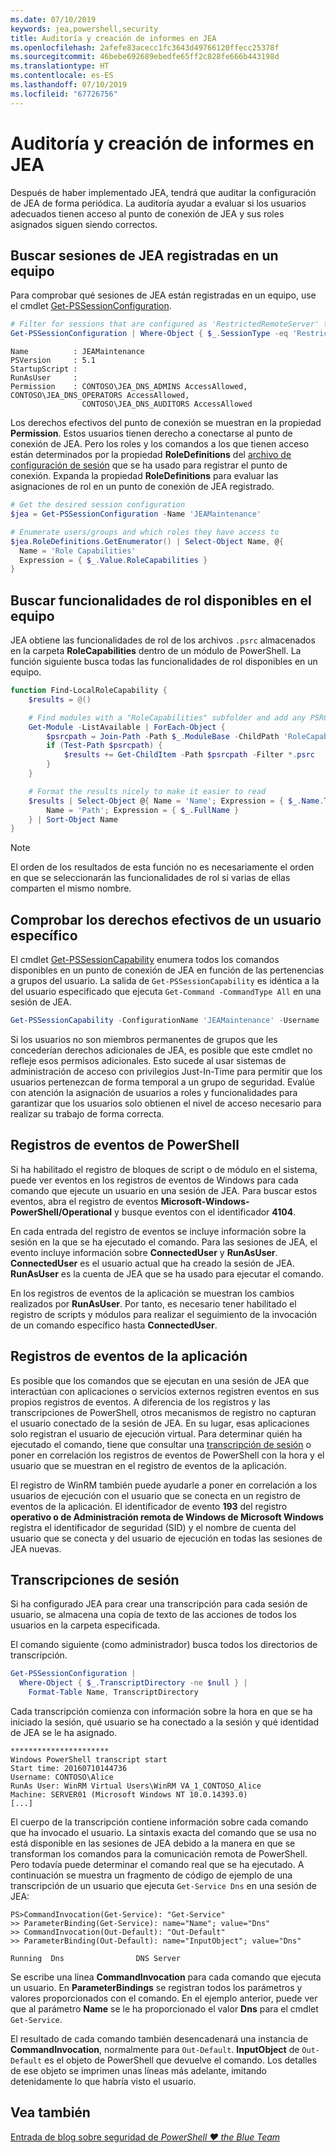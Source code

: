 ```yaml
---
ms.date: 07/10/2019
keywords: jea,powershell,security
title: Auditoría y creación de informes en JEA
ms.openlocfilehash: 2afefe83acecc1fc3643d49766120ffecc25378f
ms.sourcegitcommit: 46bebe692689ebedfe65ff2c828fe666b443198d
ms.translationtype: HT
ms.contentlocale: es-ES
ms.lasthandoff: 07/10/2019
ms.locfileid: "67726756"
---
```

# <a name="auditing-and-reporting-on-jea"></a>Auditoría y creación de informes en JEA

Después de haber implementado JEA, tendrá que auditar la configuración de JEA de forma periódica. La auditoría ayudar a evaluar si los usuarios adecuados tienen acceso al punto de conexión de JEA y sus roles asignados siguen siendo correctos.

## <a name="find-registered-jea-sessions-on-a-machine"></a>Buscar sesiones de JEA registradas en un equipo

Para comprobar qué sesiones de JEA están registradas en un equipo, use el cmdlet [Get-PSSessionConfiguration](/powershell/module/microsoft.powershell.core/get-pssessionconfiguration).

```powershell
# Filter for sessions that are configured as 'RestrictedRemoteServer' to find JEA-like session configurations
Get-PSSessionConfiguration | Where-Object { $_.SessionType -eq 'RestrictedRemoteServer' }
```

```Output
Name          : JEAMaintenance
PSVersion     : 5.1
StartupScript :
RunAsUser     :
Permission    : CONTOSO\JEA_DNS_ADMINS AccessAllowed, CONTOSO\JEA_DNS_OPERATORS AccessAllowed,
                CONTOSO\JEA_DNS_AUDITORS AccessAllowed
```

Los derechos efectivos del punto de conexión se muestran en la propiedad **Permission**. Estos usuarios tienen derecho a conectarse al punto de conexión de JEA. Pero los roles y los comandos a los que tienen acceso están determinados por la propiedad **RoleDefinitions** del [archivo de configuración de sesión](session-configurations.md) que se ha usado para registrar el punto de conexión. Expanda la propiedad **RoleDefinitions** para evaluar las asignaciones de rol en un punto de conexión de JEA registrado.

```powershell
# Get the desired session configuration
$jea = Get-PSSessionConfiguration -Name 'JEAMaintenance'

# Enumerate users/groups and which roles they have access to
$jea.RoleDefinitions.GetEnumerator() | Select-Object Name, @{
  Name = 'Role Capabilities'
  Expression = { $_.Value.RoleCapabilities }
}
```

## <a name="find-available-role-capabilities-on-the-machine"></a>Buscar funcionalidades de rol disponibles en el equipo

JEA obtiene las funcionalidades de rol de los archivos `.psrc` almacenados en la carpeta **RoleCapabilities** dentro de un módulo de PowerShell. La función siguiente busca todas las funcionalidades de rol disponibles en un equipo.

```powershell
function Find-LocalRoleCapability {
    $results = @()

    # Find modules with a "RoleCapabilities" subfolder and add any PSRC files to the result set
    Get-Module -ListAvailable | ForEach-Object {
        $psrcpath = Join-Path -Path $_.ModuleBase -ChildPath 'RoleCapabilities'
        if (Test-Path $psrcpath) {
            $results += Get-ChildItem -Path $psrcpath -Filter *.psrc
        }
    }

    # Format the results nicely to make it easier to read
    $results | Select-Object @{ Name = 'Name'; Expression = { $_.Name.TrimEnd('.psrc') }}, @{
        Name = 'Path'; Expression = { $_.FullName }
    } | Sort-Object Name
}
```

> [!NOTE]
> El orden de los resultados de esta función no es necesariamente el orden en que se seleccionarán las funcionalidades de rol si varias de ellas comparten el mismo nombre.

## <a name="check-effective-rights-for-a-specific-user"></a>Comprobar los derechos efectivos de un usuario específico

El cmdlet [Get-PSSessionCapability](/powershell/module/microsoft.powershell.core/Get-PSSessionCapability) enumera todos los comandos disponibles en un punto de conexión de JEA en función de las pertenencias a grupos del usuario.
La salida de `Get-PSSessionCapability` es idéntica a la del usuario especificado que ejecuta `Get-Command -CommandType All` en una sesión de JEA.

```powershell
Get-PSSessionCapability -ConfigurationName 'JEAMaintenance' -Username 'CONTOSO\Alice'
```

Si los usuarios no son miembros permanentes de grupos que les concederían derechos adicionales de JEA, es posible que este cmdlet no refleje esos permisos adicionales. Esto sucede al usar sistemas de administración de acceso con privilegios Just-In-Time para permitir que los usuarios pertenezcan de forma temporal a un grupo de seguridad. Evalúe con atención la asignación de usuarios a roles y funcionalidades para garantizar que los usuarios solo obtienen el nivel de acceso necesario para realizar su trabajo de forma correcta.

## <a name="powershell-event-logs"></a>Registros de eventos de PowerShell

Si ha habilitado el registro de bloques de script o de módulo en el sistema, puede ver eventos en los registros de eventos de Windows para cada comando que ejecute un usuario en una sesión de JEA. Para buscar estos eventos, abra el registro de eventos **Microsoft-Windows-PowerShell/Operational** y busque eventos con el identificador **4104**.

En cada entrada del registro de eventos se incluye información sobre la sesión en la que se ha ejecutado el comando. Para las sesiones de JEA, el evento incluye información sobre **ConnectedUser** y **RunAsUser**. **ConnectedUser** es el usuario actual que ha creado la sesión de JEA. **RunAsUser** es la cuenta de JEA que se ha usado para ejecutar el comando.

En los registros de eventos de la aplicación se muestran los cambios realizados por **RunAsUser**. Por tanto, es necesario tener habilitado el registro de scripts y módulos para realizar el seguimiento de la invocación de un comando específico hasta **ConnectedUser**.

## <a name="application-event-logs"></a>Registros de eventos de la aplicación

Es posible que los comandos que se ejecutan en una sesión de JEA que interactúan con aplicaciones o servicios externos registren eventos en sus propios registros de eventos. A diferencia de los registros y las transcripciones de PowerShell, otros mecanismos de registro no capturan el usuario conectado de la sesión de JEA. En su lugar, esas aplicaciones solo registran el usuario de ejecución virtual.
Para determinar quién ha ejecutado el comando, tiene que consultar una [transcripción de sesión](#session-transcripts) o poner en correlación los registros de eventos de PowerShell con la hora y el usuario que se muestran en el registro de eventos de la aplicación.

El registro de WinRM también puede ayudarle a poner en correlación a los usuarios de ejecución con el usuario que se conecta en un registro de eventos de la aplicación. El identificador de evento **193** del registro **operativo o de Administración remota de Windows de Microsoft Windows** registra el identificador de seguridad (SID) y el nombre de cuenta del usuario que se conecta y del usuario de ejecución en todas las sesiones de JEA nuevas.

## <a name="session-transcripts"></a>Transcripciones de sesión

Si ha configurado JEA para crear una transcripción para cada sesión de usuario, se almacena una copia de texto de las acciones de todos los usuarios en la carpeta especificada.

El comando siguiente (como administrador) busca todos los directorios de transcripción.

```powershell
Get-PSSessionConfiguration |
  Where-Object { $_.TranscriptDirectory -ne $null } |
    Format-Table Name, TranscriptDirectory
```

Cada transcripción comienza con información sobre la hora en que se ha iniciado la sesión, qué usuario se ha conectado a la sesión y qué identidad de JEA se le ha asignado.

```
**********************
Windows PowerShell transcript start
Start time: 20160710144736
Username: CONTOSO\Alice
RunAs User: WinRM Virtual Users\WinRM VA_1_CONTOSO_Alice
Machine: SERVER01 (Microsoft Windows NT 10.0.14393.0)
[...]
```

El cuerpo de la transcripción contiene información sobre cada comando que ha invocado el usuario. La sintaxis exacta del comando que se usa no está disponible en las sesiones de JEA debido a la manera en que se transforman los comandos para la comunicación remota de PowerShell. Pero todavía puede determinar el comando real que se ha ejecutado. A continuación se muestra un fragmento de código de ejemplo de una transcripción de un usuario que ejecuta `Get-Service Dns` en una sesión de JEA:

```
PS>CommandInvocation(Get-Service): "Get-Service"
>> ParameterBinding(Get-Service): name="Name"; value="Dns"
>> CommandInvocation(Out-Default): "Out-Default"
>> ParameterBinding(Out-Default): name="InputObject"; value="Dns"

Running  Dns                DNS Server
```

Se escribe una línea **CommandInvocation** para cada comando que ejecuta un usuario. En **ParameterBindings** se registran todos los parámetros y valores proporcionados con el comando. En el ejemplo anterior, puede ver que al parámetro **Name** se le ha proporcionado el valor **Dns** para el cmdlet `Get-Service`.

El resultado de cada comando también desencadenará una instancia de **CommandInvocation**, normalmente para `Out-Default`. **InputObject** de `Out-Default` es el objeto de PowerShell que devuelve el comando. Los detalles de ese objeto se imprimen unas líneas más adelante, imitando detenidamente lo que habría visto el usuario.

## <a name="see-also"></a>Vea también

[Entrada de blog sobre seguridad de *PowerShell ♥ the Blue Team*](https://devblogs.microsoft.com/powershell/powershell-the-blue-team/)
